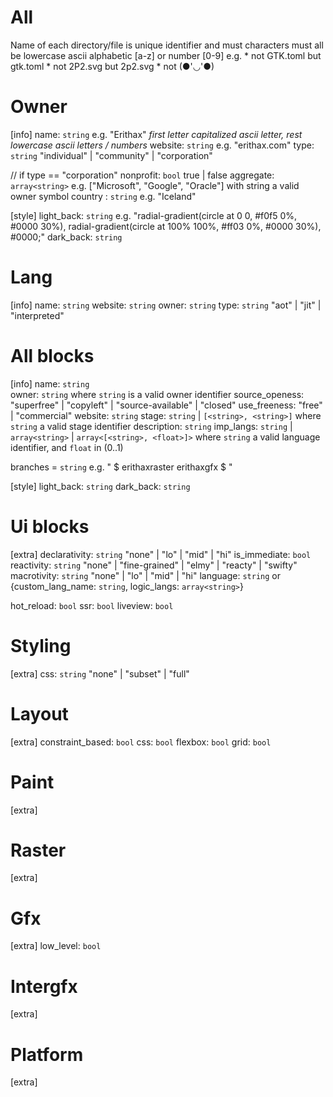 
# All
Name of each directory/file is unique identifier and must characters must all be lowercase ascii alphabetic [a-z] or number [0-9]
e.g.
    * not GTK.toml  but gtk.toml
    * not 2P2.svg   but 2p2.svg
    * not (●'◡'●)



# Owner
[info]
name: `string`     e.g. "Erithax" _first letter capitalized ascii letter, rest lowercase ascii letters / numbers_
website: `string`  e.g. "erithax.com" 
type: `string`     "individual" | "community" | "corporation"

// if type == "corporation"
nonprofit: `bool`  true | false
aggregate: `array<string>` e.g. ["Microsoft", "Google", "Oracle"]  with string a valid owner symbol
country  : `string` e.g. "Iceland"

[style]
light_back: `string` e.g. "radial-gradient(circle at 0 0, #f0f5 0%, #0000 30%), radial-gradient(circle at 100% 100%, #ff03 0%, #0000 30%), #0000;"
dark_back: `string` 

# Lang
[info]
name: `string`
website: `string`
owner: `string`
type: `string` "aot" | "jit" | "interpreted"


# All blocks
[info]
name: `string`     
owner: `string` where `string` is a valid owner identifier
source_openess: "superfree" | "copyleft" | "source-available" | "closed"
use_freeness: "free" | "commercial"
website: `string` 
stage:  `string` | `[<string>, <string>]` where `string` a valid stage identifier
description: `string`
imp_langs: `string` | `array<string>` | `array<[<string>, <float>]>`  where `string` a valid language identifier, and `float` in (0..1)

branches = `string` e.g. "
    $ erithaxraster erithaxgfx
    $
"
  

[style]
light_back: `string`
dark_back: `string`

# Ui blocks
[extra]
declarativity: `string` "none" | "lo" | "mid" | "hi"
is_immediate: `bool`
reactivity: `string`  "none" | "fine-grained" | "elmy" | "reacty" | "swifty"
macrotivity: `string` "none" | "lo" | "mid" | "hi"
language: `string`
        or {custom_lang_name: `string`, logic_langs: `array<string>`}

hot_reload: `bool`
ssr: `bool`
liveview: `bool`


# Styling
[extra]
css: `string` "none" | "subset" | "full" 

# Layout
[extra]
constraint_based: `bool`
css: `bool`
flexbox: `bool`
grid: `bool`

# Paint
[extra]

# Raster
[extra]

# Gfx
[extra]
low_level: `bool`

# Intergfx
[extra]

# Platform
[extra]
 